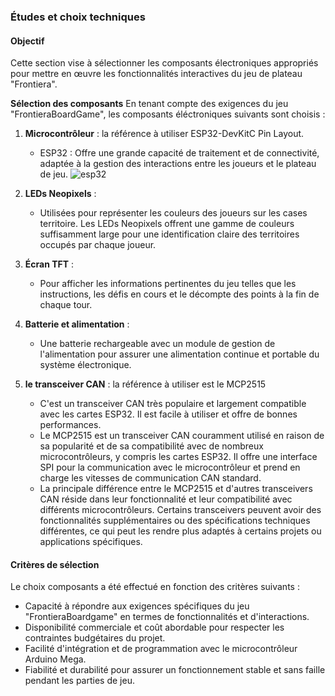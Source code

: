 
### Études et choix techniques

#### Objectif
Cette section vise à sélectionner les composants électroniques appropriés pour mettre en œuvre les fonctionnalités interactives du jeu de plateau "Frontiera".

**Sélection des composants** 
En tenant compte des exigences du jeu "FrontieraBoardGame", les composants éléctroniques suivants sont choisis :

1. **Microcontrôleur** : la référence à utiliser ESP32-DevKitC Pin Layout.
   - ESP32 : Offre une grande capacité de traitement et de connectivité, adaptée à la gestion des interactions entre les joueurs et le plateau de jeu.
   ![esp32]()

2. **LEDs Neopixels** : 
   - Utilisées pour représenter les couleurs des joueurs sur les cases territoire. Les LEDs Neopixels offrent une gamme de couleurs suffisamment large pour une identification claire des territoires occupés par chaque joueur.

3. **Écran TFT** :
   - Pour afficher les informations pertinentes du jeu telles que les instructions, les défis en cours et le décompte des points à la fin de chaque tour.

4. **Batterie et alimentation** :
   - Une batterie rechargeable avec un module de gestion de l'alimentation pour assurer une alimentation continue et portable du système électronique.
5. **le transceiver CAN** : la référence à utiliser est le MCP2515
   - C'est un transceiver CAN très populaire et largement compatible avec les cartes ESP32. Il est facile à utiliser et offre de bonnes performances.
   - Le MCP2515 est un transceiver CAN couramment utilisé en raison de sa popularité et de sa compatibilité avec de nombreux microcontrôleurs, y compris les cartes ESP32. Il offre une interface SPI pour la communication avec le microcontrôleur et prend en charge les vitesses de communication CAN standard.
   - La principale différence entre le MCP2515 et d'autres transceivers CAN réside dans leur fonctionnalité et leur compatibilité avec différents microcontrôleurs. Certains transceivers peuvent avoir des fonctionnalités supplémentaires ou des spécifications techniques différentes, ce qui peut les rendre plus adaptés à certains projets ou applications spécifiques.



#### Critères de sélection
Le choix composants a été effectué en fonction des critères suivants :
- Capacité à répondre aux exigences spécifiques du jeu "FrontieraBoardgame" en termes de fonctionnalités et d'interactions.
- Disponibilité commerciale et coût abordable pour respecter les contraintes budgétaires du projet.
- Facilité d'intégration et de programmation avec le microcontrôleur Arduino Mega.
- Fiabilité et durabilité pour assurer un fonctionnement stable et sans faille pendant les parties de jeu.




